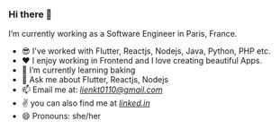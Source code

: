 ### Hi there 👋

I’m currently working as a Software Engineer in Paris, France.

- 😎 I've worked with Flutter, Reactjs, Nodejs, Java, Python, PHP etc.
- ❤️ I enjoy working in Frontend and I love creating beautiful Apps. 
- 🌱 I’m currently learning baking
- 💬 Ask me about Flutter, Reactjs, Nodejs
- 📫 Email me at: *lienkt0110@gmail.com*
- ✌ you can also find me at [*linked.in*](https://www.linkedin.com/in/kim-lien-b3b46a122/)
- 😄 Pronouns: she/her
